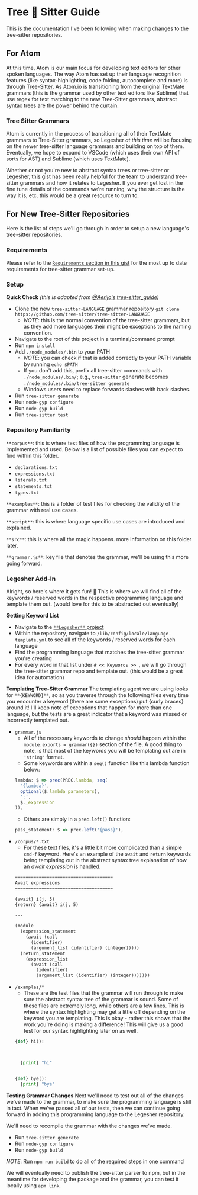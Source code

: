 # Tree 🌴 Sitter Guide

This is the documentation I've been following when making changes to the tree-sitter repositories.

## For Atom
At this time, Atom is our main focus for developing text editors for other spoken languages. The way Atom has set up their language recognition features (like syntax-highlighting, code folding, autocomplete and more) is through [Tree-Sitter](https://github.com/tree-sitter/tree-sitter). As Atom.io is transitioning from the original TextMate grammars (this is the grammar used by other text editors like Sublime) that use regex for text matching to the new Tree-Sitter grammars, abstract syntax trees are the power behind the curtain.

### Tree Sitter Grammars
Atom is currently in the process of transitioning all of their TextMate grammars to Tree-Sitter grammars, so Legesher _at this time_ will be focusing on the newer tree-sitter language grammars and building on top of them. Eventually, we hope to expand to VSCode (which uses their own API of sorts for AST) and Sublime (which uses TextMate).

Whether or not you're new to abstract syntax trees or tree-sitter or Legesher, [this gist](https://gist.github.com/Aerijo/df27228d70c633e088b0591b8857eeef) has been really helpful for the team to understand tree-sitter grammars and how it relates to Legesher. If you ever get lost in the fine tune details of the commands we're running, why the structure is the way it is, etc. this would be a great resource to turn to.

## For New Tree-Sitter Repositories
Here is the list of steps we'll go through in order to setup a new language's tree-sitter repositories.

### Requirements
Please refer to the [`Requirements` section in this gist](https://gist.github.com/Aerijo/df27228d70c633e088b0591b8857eeef#requirements) for the most up to date requirements for tree-sitter grammar set-up.

### Setup
**Quick Check** _(this is adapted from [@Aerijo's](https://gist.github.com/Aerijo) [tree-sitter_guide](https://gist.github.com/Aerijo/df27228d70c633e088b0591b8857eeef))_
-   Clone the new `tree-sitter-LANGUAGE` grammar repository
`git clone https://github.com/tree-sitter/tree-sitter-LANGUAGE`
    - _NOTE_: this is the normal convention of the tree-sitter grammars, but as they add more languages their might be exceptions to the naming convention.
-   Navigate to the root of this project in a terminal/command prompt
-   Run `npm install`
-   Add `./node_modules/.bin` to your PATH
    -   _NOTE_: you can check if that is added correctly to your PATH variable by running `echo $PATH`
    -   If you don't add this, prefix all tree-sitter commands with `./node_modules/.bin/`; e.g., `tree-sitter` generate becomes `./node_modules/.bin/tree-sitter generate`
    -   Windows users need to replace forwards slashes with back slashes.
-   Run `tree-sitter generate`
-   Run `node-gyp configure`
-   Run `node-gyp build`
-   Run `tree-sitter test`

### Repository Familiarity
`**corpus**`: this is where test files of how the programming language is implemented and used. Below is a list of possible files you can expect to find within this folder.
-   `declarations.txt`
-   `expressions.txt`
-   `literals.txt`
-   `statements.txt`
-   `types.txt`

`**examples**`: this is a folder of test files for checking the validity of the grammar with real use cases.

`**script**`: this is where language specific use cases are introduced and explained.

`**src**`: this is where all the magic happens. more information on this folder later.

`**grammar.js**`: key file that denotes the grammar, we'll be using this more going forward.

### Legesher Add-In
Alright, so here's where it gets fun! 🎉  This is where we will find all of the keywords / reserved words in the respective programming language and template them out. (would love for this to be abstracted out eventually)

**Getting Keyword List**
-   Navigate to the [`**Legesher**` project](https://github.com/madiedgar/legesher)
-   Within the repository, navigate to `/lib/config/locale/language-template.yml` to see all of the keywords / reserved words for each language
-   Find the programming language that matches the tree-sitter grammar you're creating
-   For every word in that list under `# << Keywords >> `, we will go through the tree-sitter grammar repo and template out. (this would be a great idea for automation)

**Templating Tree-Sitter Grammar**
The templating agent we are using looks for `**{KEYWORD}**`, so as you traverse through the following files every time you encounter a keyword (there are some exceptions) put {curly braces} around it! I'll keep note of exceptions that happen for more than one language, but the tests are a great indicator that a keyword was missed or incorrectly templated out.
-   `grammar.js`
    -   All of the necessary keywords to change _should_ happen within the `module.exports = grammar({})` section of the file. A good thing to note, is that most of the keywords you will be templating out are in `'string'` format.
    -   Some keywords are within a `seq()` function like this lambda function below:
    ```javascript
    lambda: $ => prec(PREC.lambda, seq(
      '{lambda}',
      optional($.lambda_parameters),
      ':',
      $._expression
    )),
    ```
    -   Others are simply in a `prec.left()` function:
    ```javascript
    pass_statement: $ => prec.left('{pass}'),
    ```
-   `/corpus/*.txt`
    -   For these text files, it's a little bit more complicated than a simple `cmd-f` keyword. Here's an example of the `await` and `return` keywords being templating out in the abstract syntax tree explanation of how an _await expression_ is handled.
    ``` txt
    =====================================
    Await expressions
    =====================================

    {await} i(j, 5)
    {return} {await} i(j, 5)

    ---

    (module
      (expression_statement
        (await (call
          (identifier)
          (argument_list (identifier) (integer)))))
      (return_statement
        (expression_list
          (await (call
            (identifier)
            (argument_list (identifier) (integer)))))))
    ```
-   `/examples/*`
    -   These are the test files that the grammar will run through to make sure the abstract syntax tree of the grammar is sound. Some of these files are extremely long, while others are a few lines. This is where the syntax highlighting may get a little off depending on the keyword you are templating. This is okay - rather this shows that the work you're doing is making a difference! This will give us a good test for our syntax highlighting later on as well.
    ``` python
    {def} hi():



      {print} "hi"


    {def} bye():
      {print} "bye"
    ```

**Testing Grammar Changes**
Next we'll need to test out all of the changes we've made to the grammar, to make sure the programming language is still in tact. When we've passed all of our tests, then we can continue going forward in adding this programming language to the Legesher repository.

We'll need to recompile the grammar with the changes we've made.
-   Run `tree-sitter generate`
-   Run `node-gyp configure`
-   Run `node-gyp build`

_NOTE_: Run `npm run build` to do all of the required steps in one command

We will eventually need to publish the tree-sitter parser to npm, but in the meantime for developing the package and the grammar, you can test it locally using `apm link`.
